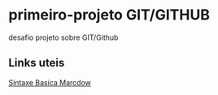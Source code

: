# primeiro-projeto GIT/GITHUB
desafio projeto sobre GIT/Github

## Links uteis
[Sintaxe Basica Marcdow](htps://www.markdownguide.org/basic-syntax/)
